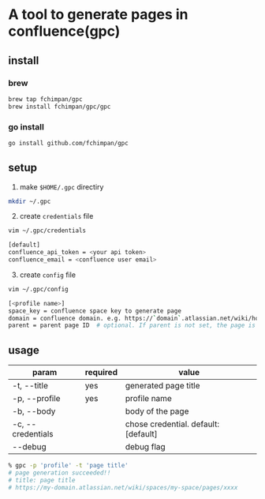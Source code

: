 # A tool to generate pages in confluence(gpc)

## install

### brew

```bash
brew tap fchimpan/gpc
brew install fchimpan/gpc/gpc
```

### go install
```bash
go install github.com/fchimpan/gpc
```

## setup

1. make `$HOME/.gpc` directiry

```bash
mkdir ~/.gpc
```

2. create `credentials` file

```bash
vim ~/.gpc/credentials

[default]
confluence_api_token = <your api token>
confluence_email = <confluence user email>
```

3. create `config` file

```bash
vim ~/.gpc/config

[<profile name>]
space_key = confluence space key to generate page  
domain = confluence domain. e.g. https://`domain`.atlassian.net/wiki/home 
parent = parent page ID  # optional. If parent is not set, the page is generated directly under the space
```

## usage

| param             | required | value                                |
| ----------------- | -------- | ------------------------------------ |
| -t, --title       | yes      | generated page title                 |
| -p, --profile     | yes      | profile name                         |
| -b, --body        |          | body of the page                     |
| -c, --credentials |          | chose credential. default: [default] |
| --debug           |          | debug flag                           |

```bash
% gpc -p 'profile' -t 'page title'
# page generation succeeded!!
# title: page title
# https://my-domain.atlassian.net/wiki/spaces/my-space/pages/xxxx
```
